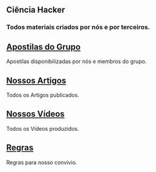 ## Ciência Hacker  
### Todos materiais criados por nós e por terceiros.    

## [Apostilas do Grupo](apositlas.md)  
Apostilas disponibilizadas por nós e membros do grupo. 

## [Nossos Artigos](artigos.md)  
Todos os Artigos publicados.  

## [Nossos Vídeos](vídeos.md)  
Todos os Vídeos produzidos.  

## [Regras](regras.md)  
Regras para nosso convívio.